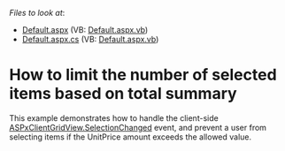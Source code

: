<!-- default file list -->
*Files to look at*:

* [Default.aspx](./CS/WebSite/Default.aspx) (VB: [Default.aspx.vb](./VB/WebSite/Default.aspx.vb))
* [Default.aspx.cs](./CS/WebSite/Default.aspx.cs) (VB: [Default.aspx.vb](./VB/WebSite/Default.aspx.vb))
<!-- default file list end -->
# How to limit the number of selected items based on total summary


<p>This example demonstrates how to handle the client-side <a href="http://documentation.devexpress.com/#AspNet/DevExpressWebASPxGridViewScriptsASPxClientGridView_SelectionChangedtopic">ASPxClientGridView.SelectionChanged</a>  event, and prevent a user from selecting items if the UnitPrice amount exceeds the allowed value.</p>

<br/>


